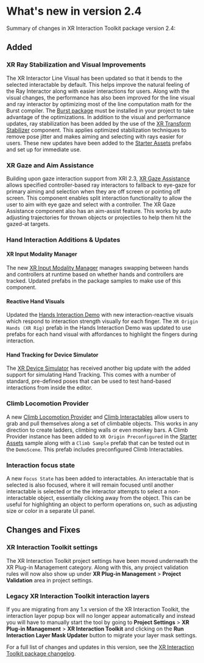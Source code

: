 # What's new in version 2.4

Summary of changes in XR Interaction Toolkit package version 2.4:

## Added

### XR Ray Stabilization and Visual Improvements

The XR Interactor Line Visual has been updated so that it bends to the selected interactable by default. This helps improve the natural feeling of the Ray Interactor along with easier interactions for users. Along with the visual changes, the performance has also been improved for the line visual and ray interactor by optimizing most of the line computation math for the Burst compiler. The [Burst package](https://docs.unity3d.com/Manual/com.unity.burst.html) must be installed in your project to take advantage of the optimizations. In addition to the visual and performance updates, ray stabilization has been added by the use of the [XR Transform Stabilizer](xr-transform-stabilizer.md) component. This applies optimized stabilization techniques to remove pose jitter and makes aiming and selecting with rays easier for users. These new updates have been added to the [Starter Assets](samples-starter-assets.md) prefabs and set up for immediate use.

### XR Gaze and Aim Assistance

Building upon gaze interaction support from XRI 2.3, [XR Gaze Assistance](xr-gaze-assistance.md) allows specified controller-based ray interactors to fallback to eye-gaze for primary aiming and selection when they are off screen or pointing off screen. This component enables split interaction functionality to allow the user to aim with eye gaze and select with a controller. The XR Gaze Assistance component also has an aim-assist feature. This works by auto adjusting trajectories for thrown objects or projectiles to help them hit the gazed-at targets. 

### Hand Interaction Additions & Updates

#### XR Input Modality Manager

The new [XR Input Modality Manager](xr-input-modality-manager.md) manages swapping between hands and controllers at runtime based on whether hands and controllers are tracked. Updated prefabs in the package samples to make use of this component.

#### Reactive Hand Visuals

Updated the [Hands Interaction Demo](samples-hands-interaction-demo.md) with new interaction-reactive visuals which respond to interaction strength visually for each finger. The `XR Origin Hands (XR Rig)` prefab in the Hands Interaction Demo was updated to use prefabs for each hand visual with affordances to highlight the fingers during interaction.

#### Hand Tracking for Device Simulator

The [XR Device Simulator](xr-device-simulator-overview.md) has received another big update with the added support for simulating Hand Tracking. This comes with a number of standard, pre-defined poses that can be used to test hand-based interactions from inside the editor. 

### Climb Locomotion Provider

A new [Climb Locomotion Provider](climb-provider.md) and [Climb Interactables](climb-interactable.md) allow users to grab and pull themselves along a set of climbable objects. This works in any direction to create ladders, climbing walls or even monkey bars. A Climb Provider instance has been added to `XR Origin Preconfigured` in the [Starter Assets](samples-starter-assets.md) sample along with a `Climb Sample` prefab that can be tested out in the `DemoScene`. This prefab includes preconfigured Climb Interactables.

### Interaction focus state

A new `Focus State` has been added to interactables. An interactable that is selected is also focused, where it will remain focused until another interactable is selected or the the interactor attempts to select a non-interactable object, essentially clicking away from the object. This can be useful for highlighting an object to perform operations on, such as adjusting size or color in a separate UI panel.

## Changes and Fixes

### XR Interaction Toolkit settings

The XR Interaction Toolkit project settings have been moved underneath the XR Plug-in Management category. Along with this, any project validation rules will now also show up under **XR Plug-in Management** &gt; **Project Validation** area in project settings.

### Legacy XR Interaction Toolkit interaction layers

If you are migrating from any 1.x version of the XR Interaction Toolkit, the interaction layer popup box will no longer appear automatically and instead you will have to manually start the tool by going to **Project Settings** &gt; **XR Plug-in Management** &gt; **XR Interaction Toolkit** and clicking on the **Run Interaction Layer Mask Updater** button to migrate your layer mask settings.

For a full list of changes and updates in this version, see the [XR Interaction Toolkit package changelog](../changelog/CHANGELOG.html).
